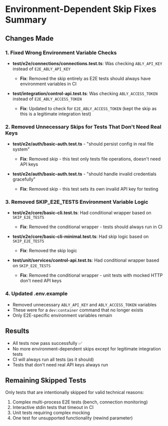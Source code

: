 # Environment-Dependent Skip Fixes Summary

## Changes Made

### 1. Fixed Wrong Environment Variable Checks
- **test/e2e/connections/connections.test.ts**: Was checking `ABLY_API_KEY` instead of `E2E_ABLY_API_KEY`
  - **Fix**: Removed the skip entirely as E2E tests should always have environment variables in CI
  
- **test/integration/control-api.test.ts**: Was checking `ABLY_ACCESS_TOKEN` instead of `E2E_ABLY_ACCESS_TOKEN`
  - **Fix**: Updated to check for `E2E_ABLY_ACCESS_TOKEN` (kept the skip as this is a legitimate integration test)

### 2. Removed Unnecessary Skips for Tests That Don't Need Real Keys
- **test/e2e/auth/basic-auth.test.ts** - "should persist config in real file system"
  - **Fix**: Removed skip - this test only tests file operations, doesn't need API keys
  
- **test/e2e/auth/basic-auth.test.ts** - "should handle invalid credentials gracefully"
  - **Fix**: Removed skip - this test sets its own invalid API key for testing

### 3. Removed SKIP_E2E_TESTS Environment Variable Logic
- **test/e2e/core/basic-cli.test.ts**: Had conditional wrapper based on `SKIP_E2E_TESTS`
  - **Fix**: Removed the conditional wrapper - tests should always run in CI
  
- **test/e2e/core/basic-cli-minimal.test.ts**: Had skip logic based on `SKIP_E2E_TESTS`
  - **Fix**: Removed the skip logic
  
- **test/unit/services/control-api.test.ts**: Had conditional wrapper based on `SKIP_E2E_TESTS`
  - **Fix**: Removed the conditional wrapper - unit tests with mocked HTTP don't need API keys

### 4. Updated .env.example
- Removed unnecessary `ABLY_API_KEY` and `ABLY_ACCESS_TOKEN` variables
- These were for a `dev:container` command that no longer exists
- Only E2E-specific environment variables remain

## Results
- All tests now pass successfully ✅
- No more environment-dependent skips except for legitimate integration tests
- CI will always run all tests (as it should)
- Tests that don't need real API keys always run

## Remaining Skipped Tests
Only tests that are intentionally skipped for valid technical reasons:
1. Complex multi-process E2E tests (bench, connection monitoring)
2. Interactive stdin tests that timeout in CI
3. Unit tests requiring complex mocking
4. One test for unsupported functionality (rewind parameter)